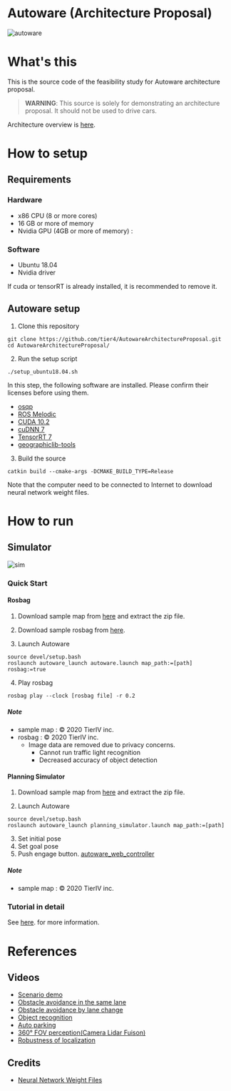 # Autoware (Architecture Proposal)

![autoware](https://user-images.githubusercontent.com/8327598/69472442-cca50b00-0ded-11ea-9da0-9e2302aa1061.png)

# What's this

This is the source code of the feasibility study for Autoware architecture proposal.

> **WARNING**: This source is solely for demonstrating an architecture proposal. It should not be used to drive cars. 

Architecture overview is [here](/design/Overview.md).

# How to setup

## Requirements

### Hardware
 - x86 CPU (8 or more cores)
 - 16 GB or more of memory
 - Nvidia GPU (4GB or more of memory) : 

### Software
 - Ubuntu 18.04
 - Nvidia driver
 
If cuda or tensorRT is already installed, it is recommended to remove it.

## Autoware setup
1. Clone this repository
```
git clone https://github.com/tier4/AutowareArchitectureProposal.git
cd AutowareArchitectureProposal/
```
2. Run the setup script
```
./setup_ubuntu18.04.sh
```
In this step, the following software are installed.
Please confirm their licenses before using them.

- [osqp](https://github.com/oxfordcontrol/osqp/blob/master/LICENSE)
- [ROS Melodic](https://github.com/ros/ros/blob/noetic-devel/LICENSE)
- [CUDA 10.2](https://docs.nvidia.com/cuda/eula/index.html)
- [cuDNN 7](https://docs.nvidia.com/deeplearning/sdk/cudnn-sla/index.html)
- [TensorRT 7](https://docs.nvidia.com/deeplearning/sdk/tensorrt-sla/index.html)
- [geographiclib-tools](https://geographiclib.sourceforge.io/html/LICENSE.txt)

3. Build the source
```
catkin build --cmake-args -DCMAKE_BUILD_TYPE=Release
```
Note that the computer need to be connected to Internet to download neural network weight files.

# How to run

## Simulator
![sim](https://user-images.githubusercontent.com/8327598/79709776-0bd47b00-82fe-11ea-872e-d94ef25bc3bf.png)


### Quick Start
#### Rosbag
1. Download sample map from [here](https://drive.google.com/open?id=1ovrJcFS5CZ2H51D8xVWNtEvj_oiXW-zk) and extract the zip file.

2. Download sample rosbag from [here](https://drive.google.com/open?id=1BFcNjIBUVKwupPByATYczv2X4qZtdAeD).
3. Launch Autoware
```
source devel/setup.bash
roslaunch autoware_launch autoware.launch map_path:=[path] rosbag:=true
```
4. Play rosbag
```
rosbag play --clock [rosbag file] -r 0.2
```

##### Note
- sample map : © 2020 TierIV inc.
- rosbag : © 2020 TierIV inc.
  - Image data are removed due to privacy concerns.
    - Cannot run traffic light recognition
    - Decreased accuracy of object detection

#### Planning Simulator
1. Download sample map from [here](https://drive.google.com/open?id=197kgRfSomZzaSbRrjWTx614le2qN-oxx) and extract the zip file.

2. Launch Autoware
```
source devel/setup.bash
roslaunch autoware_launch planning_simulator.launch map_path:=[path]
```
3. Set initial pose
4. Set goal pose
5. Push engage button.
[autoware_web_controller](http://localhost:8085/autoware_web_controller/index.html)

##### Note
- sample map : © 2020 TierIV inc.

### Tutorial in detail
See [here](https://github.com/tier4/AutowareArchitectureProposal/blob/master/docs/SimulationTutorial.md). for more information. 

# References
## Videos
- [Scenario demo](https://youtu.be/kn2bIU_g0oY)
- [Obstacle avoidance in the same lane](https://youtu.be/s_4fBDixFJc)
- [Obstacle avoidance by lane change](https://youtu.be/SCIceXW9sqM)
- [Object recognition](https://youtu.be/uhhMIxe1zxQ)
- [Auto parking](https://youtu.be/e9R0F0ZJbWE)
- [360° FOV perception(Camera Lidar Fuison)](https://youtu.be/whzx-2RkVBA)
- [Robustness of localization](https://youtu.be/ydPxWB2jVnM)

## Credits
- [Neural Network Weight Files](https://github.com/tier4/AutowareArchitectureProposal/blob/master/docs/Credits.md)
